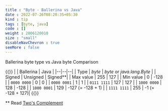 ```yaml
---
title : "Byte - Ballerina vs Java"
date : 2022-07-26T08:20:35+05:30
kind : tip 
tags : [byte, java] 
code : [] 
weight : 2006120010 
size : "small"
disableNavChevron : true 
seeMore : false
---
```


Ballerina byte type vs Java byte Comparison

{{<md class="center-ele center-txt tip-data">}}
| | Ballerina | Java |
|--|--|--|
| Type | *byte* | *byte* or *java.lang.Byte* |
| Signed | Unsigned | Signed**|
| Max value | 255 | 127 |
| Min value | 0 | -128 |
| `0000 0000` | 0 | 0 |
| `0000 0001` | 1 | 1 |
| `0111 1111` | 127 | 127 |
| `1000 0000` | 128 | -128 |
| `1000 0001` | 129 | -127 (= -128 + 1) |
| `1111 1111` | 255 | -1 (= -128 + 127)|
{{</md>}}

** Read [Two's Complement](https://en.wikipedia.org/wiki/Two%27s_complement)
<!--more-->
